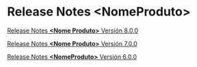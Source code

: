 # Release Notes \<NomeProduto>

[Release Notes **\<Nome Produto>**  Versión 8.0.0](release-notes-less-than-nomeproduto-greater-than-version-8.0.0/)

[Release Notes **\<Nome Produto>**  Versión 7.0.0](release-notes-less-than-nomeproduto-greater-than-version-7.0.0/)

[Release Notes **\<NomeProduto>**  Versión 6.0.0](release-notes-less-than-nomeproduto-greater-than-version-8.0.0/)
